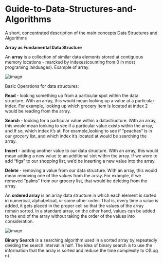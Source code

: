 # Guide-to-Data-Structures-and-Algorithms
A short, concentrated description of the main concepts Data Structures and Algorithms

**Array as Fundamental Data Structure**

An **array** is a collection of similar data elements stored at contiguous memory locations - marcked by indexes(counting from 0 in most programing landuages).
Example of array:

![image](https://user-images.githubusercontent.com/67919239/226565491-f02dc8fd-0e35-4be9-b892-673d571943d6.png)

Basic Operations for data structures:

**Read** - looking something up from a particular spot within the data structure. With an array, this would mean looking up a value at a particular index. For example, looking up which grocery item is located at index 2 would be reading from the array.

**Search** - looking for a particular value within a datastructure. With an array, this would mean looking to see if a particular value exists within the array, and if so, which index it’s at. For example,looking to see if “peaches” is in our grocery list, and which index it’s located at would be searching the array.

**Insert** -  adding another value to our data structure. With an array, this would mean adding a new value to an additional slot within the array. If we were to add “figs” to our shopping list, we’d be inserting a new value into the array. 

**Delete** - removing a value from our data structure. With an array, this would mean removing one of the values from the array. For example, if we removed “palms” from our grocery list, that would be deleting from the array.

An **ordered array** is an array data structure in which each element is sorted in numerical, alphabetical, or some other order. That is, every time a value is added, it gets placed in the proper cell so that the values of the array remain sorted. In a standard array, on the other hand, values can be added to the end of the array without taking the order of the values into consideration.

![image](https://user-images.githubusercontent.com/67919239/226609278-166cce3f-925f-4705-b90a-88cea56c804f.png)

**Binary Search** is a searching algorithm used in a sorted array by repeatedly dividing the search interval in half. The idea of binary search is to use the information that the array is sorted and reduce the time complexity to O(Log n). 
